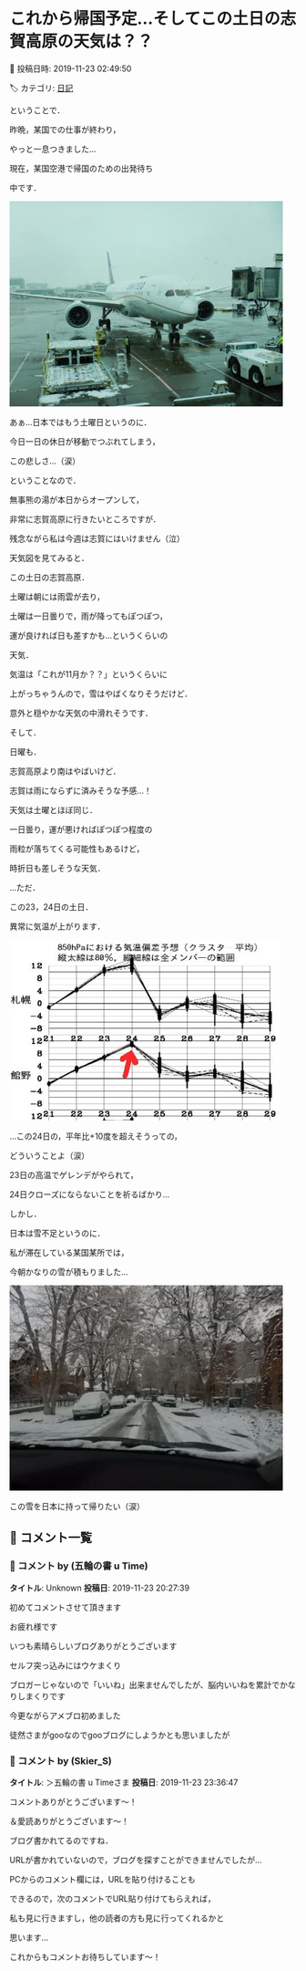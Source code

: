 # これから帰国予定…そしてこの土日の志賀高原の天気は？？

📅 投稿日時: 2019-11-23 02:49:50

🏷️ カテゴリ: [日記](cc4b5682fb7b8b144980957a978653fb0.md)

ということで．


昨晩，某国での仕事が終わり，


やっと一息つきました…





現在，某国空港で帰国のための出発待ち


中です．




![e4d8aad430624f4a27253a610cc3f774.jpg](images/e4d8aad430624f4a27253a610cc3f774.jpg)







あぁ…日本ではもう土曜日というのに．


今日一日の休日が移動でつぶれてしまう，


この悲しさ…（涙）





ということなので．


無事熊の湯が本日からオープンして，


非常に志賀高原に行きたいところですが．


残念ながら私は今週は志賀にはいけません（泣）





天気図を見てみると．


この土日の志賀高原．


土曜は朝には雨雲が去り，


土曜は一日曇りで，雨が降ってもぽつぽつ，


運が良ければ日も差すかも…というくらいの


天気．


気温は「これが11月か？？」というくらいに


上がっちゃうんので，雪はやばくなりそうだけど．


意外と穏やかな天気の中滑れそうです．





そして．


日曜も．


志賀高原より南はやばいけど．


志賀は雨にならずに済みそうな予感…！


天気は土曜とほぼ同じ．


一日曇り，運が悪ければぽつぽつ程度の


雨粒が落ちてくる可能性もあるけど，


時折日も差しそうな天気．





…ただ．


この23，24日の土日．


異常に気温が上がります．




![33b77aab5d32cc2ee343583d10dea886.jpg](images/33b77aab5d32cc2ee343583d10dea886.jpg)




…この24日の，平年比+10度を超えそうっての，


どういうことよ（涙）





23日の高温でゲレンデがやられて，


24日クローズにならないことを祈るばかり…





しかし．


日本は雪不足というのに．


私が滞在している某国某所では，


今朝かなりの雪が積もりました…




![1acc0febfc43bee854887e775cb5a2ff.jpg](images/1acc0febfc43bee854887e775cb5a2ff.jpg)







この雪を日本に持って帰りたい（涙）

## 💬 コメント一覧

### 💬 コメント by (五輪の書 u Time)
**タイトル**: Unknown
**投稿日**: 2019-11-23 20:27:39

初めてコメントさせて頂きます

お疲れ様です

いつも素晴らしいブログありがとうございます

セルフ突っ込みにはウケまくり

ブロガーじゃないので「いいね」出来ませんでしたが、脳内いいねを累計でかなりしまくりです



今更ながらアメブロ初めました

徒然さまがgooなのでgooブログにしようかとも思いましたが

### 💬 コメント by (Skier_S)
**タイトル**: ＞五輪の書 u Timeさま
**投稿日**: 2019-11-23 23:36:47

コメントありがとうございます～！

＆愛読ありがとうございます～！

ブログ書かれてるのですね．

URLが書かれていないので，ブログを探すことができませんでしたが…

PCからのコメント欄には，URLを貼り付けることも

できるので，次のコメントでURL貼り付けてもらえれば，

私も見に行きますし，他の読者の方も見に行ってくれるかと

思います…



これからもコメントお待ちしています～！

